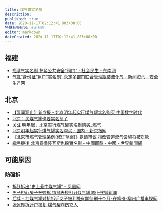 ```yaml
---
title: 煤气罐实名制
description:
published: true
date: 2020-11-17T02:12:41.803+08:00
特殊标签标记: #无标签
editor: markdown
dateCreated: 2020-11-17T02:12:41.803+08:00
---
```


福建
----

+ [瓶装气实名制 拧紧公共安全“阀门” - 社会民生 - 东南网](https://web.archive.org/web/20201114094800/http://fjnews.fjsen.com/2017-05/22/content_19558309_all.htm)
+ [气瓶“身份证”用户“实名制” 永定多部门联合管理瓶装液化气 - 新闻资讯 - 安全生产网](https://web.archive.org/web/20201114095956/http://www.fjsen.com/zhuanti/2017-05/20/content_19554139.htm)

北京
----

+ [【异闻观止】新京报 - 北京明年起实行煤气罐实名购买 中国数字时代](https://web.archive.org/web/20201003141252/https://chinadigitaltimes.net/chinese/2020/09/【异闻观止】新京报｜北京明年起实行煤气罐实名/)
+ [北京：买煤气罐也要实名制了](https://web.archive.org/web/20201003021458if_/https://xw.qq.com/cmsid/20200928A0IGKZ00)
+ [关注 明年起，北京实行煤气罐实名制购买_燃气](https://web.archive.org/web/20201003084140/https://www.sohu.com/a/421471952_120209831)
+ [北京明年起实行煤气罐实名购买 - 国内 - 新京报网](https://web.archive.org/web/20200928104313/http://www.bjnews.com.cn/news/2020/09/25/772763.html)
+ [《北京市燃气管理条例(修订草案)》提请审议 擅改管道燃气设施将被罚款](https://archive.is/zf1oQ "http://www.bjrd.gov.cn/zt/cwhzt1523/mtjc/202007/t20200728_206693.html")
+ [繼手機後 北京買桶裝瓦斯也採實名制 - 中國即時 - 中國 - 世界新聞網](https://web.archive.org/web/20201114094649/https://www.worldjournal.com/wj/story/121474/4890122)

可能原因
--------

### 防强拆

+ [拆迁拆出“史上最牛煤气罐” - 凤凰网](https://web.archive.org/web/20081212031556/http://news.ifeng.com/society/5/200811/1107_2579_867689.shtml)
+ [男子担心房子被强拆 情绪失控打开煤气罐(图)-搜狐新闻](https://web.archive.org/web/20201114101124/http://news.sohu.com/20100522/n272270264.shtml)
+ [后续 - 扛煤气罐对抗拆迁女子被判处有期徒刑十个月-在柳州-柳州广播电视网](https://web.archive.org/web/20201114100229/http://www.lzgd.com.cn/news/inliuzhou_view.ashx?id=56273)
+ [张家界拆迁户报复 煤气罐炸伤12人](https://web.archive.org/web/20201115031049/https://www.rfa.org/mandarin/yataibaodao/zhangjiajie-07022008113635.html)

<!-- [中共内外交困之际 北京明年实名购煤气罐 - 真实新闻与评论 钧天](https://web.archive.org/web/20201004143330/https://5455.org/finance/279457.html) -->
